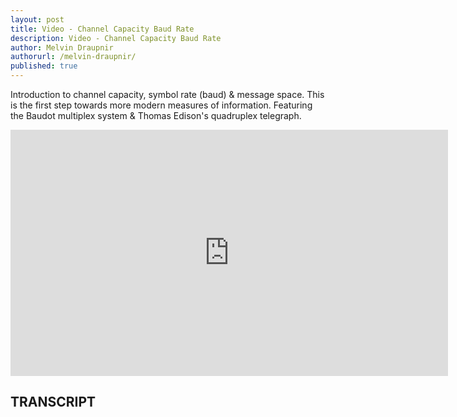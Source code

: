 ```yaml
---
layout: post
title: Video - Channel Capacity Baud Rate
description: Video - Channel Capacity Baud Rate
author: Melvin Draupnir
authorurl: /melvin-draupnir/
published: true
---
```


<p>Introduction to channel capacity, symbol rate (baud) & message space. This is the first step towards more modern measures of information. Featuring the Baudot multiplex system & Thomas Edison's quadruplex telegraph.</p>

<center><iframe width="700" height="394" src="https://www.youtube.com/embed/Cc_Y2uP-Fag?list=PLbg3ZX2pWlgKDVFNwn9B63UhYJVIerzHL" frameborder="0" allowfullscreen></iframe></center>

<h2>TRANSCRIPT</h2>
